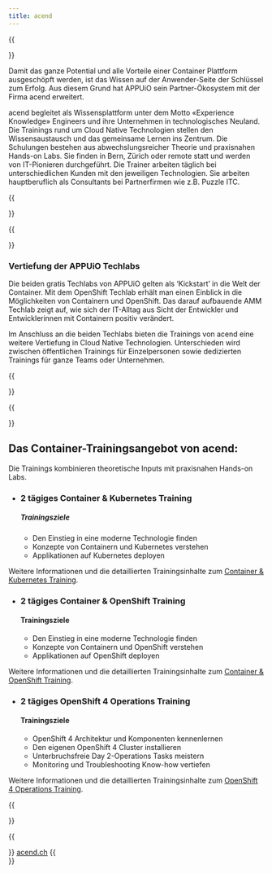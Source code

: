 ```yaml
---
title: acend
---
```

{{<section class="techlab-hero" header="images/header.svg">}}

Damit das ganze Potential und alle Vorteile einer Container Plattform ausgeschöpft werden, ist das Wissen auf der Anwender-Seite der Schlüssel zum Erfolg. Aus diesem Grund hat APPUiO sein Partner-Ökosystem mit der Firma acend erweitert.

acend begleitet als Wissensplattform unter dem Motto «Experience Knowledge» Engineers und ihre Unternehmen in technologisches Neuland. Die Trainings rund um Cloud Native Technologien stellen den Wissensaustausch und das gemeinsame Lernen ins Zentrum. Die Schulungen bestehen aus abwechslungsreicher Theorie und praxisnahen Hands-on Labs. Sie finden in Bern, Zürich oder remote statt und werden von IT-Pionieren durchgeführt.
Die Trainer arbeiten täglich bei unterschiedlichen Kunden mit den jeweiligen Technologien. Sie arbeiten hauptberuflich als Consultants bei Partnerfirmen wie z.B. Puzzle ITC.

{{</section>}}

{{<section class="darkblue">}}

### Vertiefung der APPUiO Techlabs

Die beiden gratis Techlabs von APPUiO gelten als ‘Kickstart’ in die Welt der Container. Mit dem OpenShift Techlab erhält man einen Einblick in die Möglichkeiten von Containern und OpenShift. Das darauf aufbauende AMM Techlab zeigt auf, wie sich der IT-Alltag aus Sicht der Entwickler und Entwicklerinnen mit Containern positiv verändert.

Im Anschluss an die beiden Techlabs bieten die Trainings von acend eine weitere Vertiefung in Cloud Native Technologien. Unterschieden wird zwischen öffentlichen Trainings für Einzelpersonen sowie dedizierten Trainings für ganze Teams oder Unternehmen.

{{</section>}}

{{<section class="cyan lab-content">}}

## Das Container-Trainingsangebot von acend:

Die Trainings kombinieren theoretische Inputs mit praxisnahen Hands-on Labs. 

* ### 2 tägiges Container & Kubernetes Training

  ##### Trainingsziele

  * Den Einstieg in eine moderne Technologie finden
  * Konzepte von Containern und Kubernetes verstehen
  * Applikationen auf Kubernetes deployen
    
Weitere Informationen und die detaillierten Trainingsinhalte zum [Container & Kubernetes Training](https://acend.ch/trainings/container-kubernetes-basic/). 

* ### 2 tägiges Container & OpenShift Training

  #### Trainingsziele

  * Den Einstieg in eine moderne Technologie finden
  * Konzepte von Containern und OpenShift verstehen
  * Applikationen auf OpenShift deployen 
    
Weitere Informationen und die detaillierten Trainingsinhalte zum [Container & OpenShift Training](https://acend.ch/trainings/openshift/).  

* ### 2 tägiges OpenShift 4 Operations Training

  #### Trainingsziele

  * OpenShift 4 Architektur und Komponenten kennenlernen
  * Den eigenen OpenShift 4 Cluster installieren
  * Unterbruchsfreie Day 2-Operations Tasks meistern
  * Monitoring und Troubleshooting Know-how vertiefen 
    
Weitere Informationen und die detaillierten Trainingsinhalte zum [OpenShift 4 Operations Training](https://acend.ch/trainings/openshift4ops/).

{{</section>}}  

{{<section>}}
<a href="https://acend.ch/" target="_blank" class="button is-primary is-fullwidth mw-400">acend.ch</a>
{{</section>}}